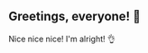 ## Greetings, everyone! 👋
Nice nice nice! I'm alright! 👌 

<!--
To peer nearly vainly out of a pinprick
across a massive, sprawling internet,
through a pinpick in a wall
perspective

happen across a stolid arm
wandering circumstantially by a breathing limb

might as well been already
lost among posterity

Yet of feeble use without
a hand
or shoulder on which to mount



Humerus
And has not much else to say.
-->
